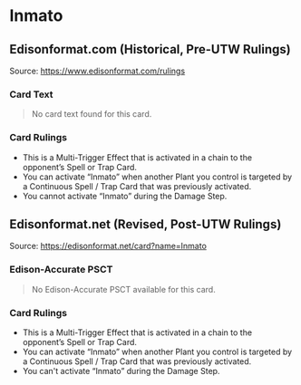 # Inmato

## Edisonformat.com (Historical, Pre-UTW Rulings)

Source: https://www.edisonformat.com/rulings

### Card Text

> No card text found for this card.

### Card Rulings

*   This is a Multi-Trigger Effect that is activated in a chain to the opponent’s Spell or Trap Card.
*   You can activate “Inmato” when another Plant you control is targeted by a Continuous Spell / Trap Card that was previously activated.
*   You cannot activate “Inmato” during the Damage Step.

## Edisonformat.net (Revised, Post-UTW Rulings)

Source: https://edisonformat.net/card?name=Inmato

### Edison-Accurate PSCT

> No Edison-Accurate PSCT available for this card.

### Card Rulings

*   This is a Multi-Trigger Effect that is activated in a chain to the opponent’s Spell or Trap Card.
*   You can activate “Inmato” when another Plant you control is targeted by a Continuous Spell / Trap Card that was previously activated.
*   You can't activate “Inmato” during the Damage Step.
            